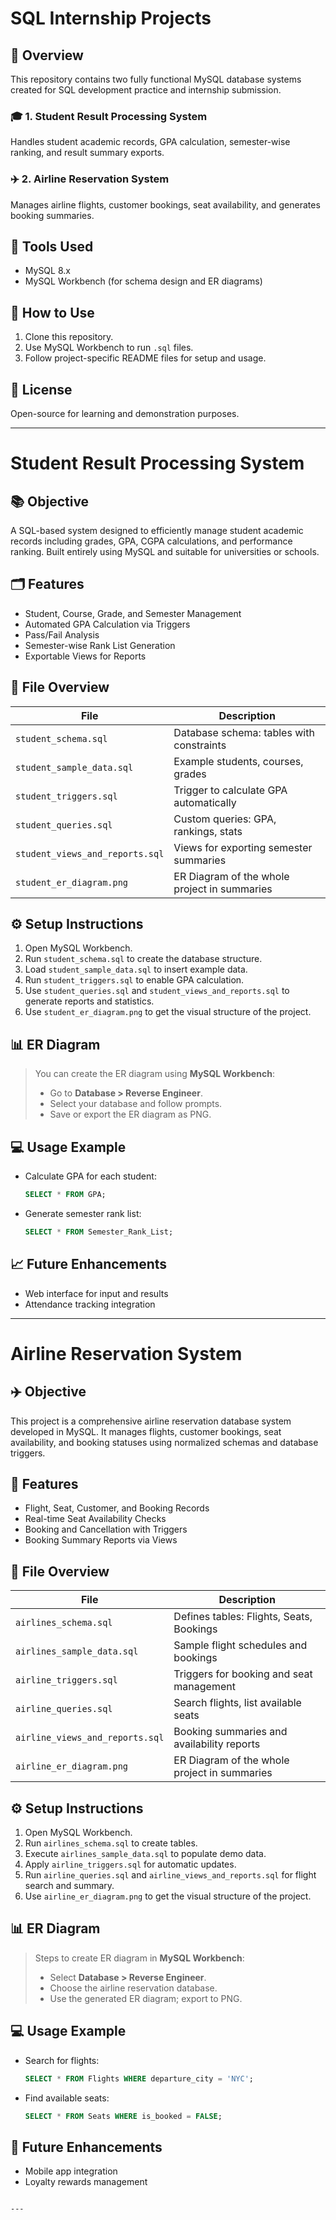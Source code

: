 # SQL Internship Projects

## 📘 Overview
This repository contains two fully functional MySQL database systems created for SQL development practice and internship submission.

### 🎓 1. Student Result Processing System
Handles student academic records, GPA calculation, semester-wise ranking, and result summary exports.

### ✈️ 2. Airline Reservation System
Manages airline flights, customer bookings, seat availability, and generates booking summaries.

## 🧰 Tools Used
- MySQL 8.x
- MySQL Workbench (for schema design and ER diagrams)

## 🚀 How to Use
1. Clone this repository.
2. Use MySQL Workbench to run `.sql` files.
3. Follow project-specific README files for setup and usage.

## 📄 License
Open-source for learning and demonstration purposes.

-----------------------------------------------

# Student Result Processing System

## 📚 Objective
A SQL-based system designed to efficiently manage student academic records including grades, GPA, CGPA calculations, and performance ranking. Built entirely using MySQL and suitable for universities or schools.

## 🗂️ Features
- Student, Course, Grade, and Semester Management
- Automated GPA Calculation via Triggers
- Pass/Fail Analysis
- Semester-wise Rank List Generation
- Exportable Views for Reports

## 📄 File Overview
| File                           | Description                                  |
|--------------------------------|----------------------------------------------|
| `student_schema.sql`           | Database schema: tables with constraints     |
| `student_sample_data.sql`      | Example students, courses, grades            |
| `student_triggers.sql`         | Trigger to calculate GPA automatically       |
| `student_queries.sql`          | Custom queries: GPA, rankings, stats         |
| `student_views_and_reports.sql`| Views for exporting semester summaries       |
| `student_er_diagram.png`       | ER Diagram of the whole project in summaries |

## ⚙️ Setup Instructions
1. Open MySQL Workbench.
2. Run `student_schema.sql` to create the database structure.
3. Load `student_sample_data.sql` to insert example data.
4. Run `student_triggers.sql` to enable GPA calculation.
5. Use `student_queries.sql` and `student_views_and_reports.sql` to generate reports and statistics.
6. Use `student_er_diagram.png` to get the visual structure of the project.

## 📊 ER Diagram
> You can create the ER diagram using **MySQL Workbench**:
> - Go to **Database > Reverse Engineer**.
> - Select your database and follow prompts.
> - Save or export the ER diagram as PNG.

## 💻 Usage Example
- Calculate GPA for each student:
  ```sql
  SELECT * FROM GPA;
  ```
- Generate semester rank list:
  ```sql
  SELECT * FROM Semester_Rank_List;
  ```

## 📈 Future Enhancements
- Web interface for input and results
- Attendance tracking integration

----------------------------------------

# Airline Reservation System

## ✈️ Objective
This project is a comprehensive airline reservation database system developed in MySQL. It manages flights, customer bookings, seat availability, and booking statuses using normalized schemas and database triggers.

## 🧩 Features
- Flight, Seat, Customer, and Booking Records
- Real-time Seat Availability Checks
- Booking and Cancellation with Triggers
- Booking Summary Reports via Views

## 📄 File Overview
| File                            | Description                                  |
|---------------------------------|----------------------------------------------|
| `airlines_schema.sql`           | Defines tables: Flights, Seats, Bookings     |
| `airlines_sample_data.sql`      | Sample flight schedules and bookings         |
| `airline_triggers.sql`          | Triggers for booking and seat management     |
| `airline_queries.sql`           | Search flights, list available seats         |
| `airline_views_and_reports.sql` | Booking summaries and availability reports   |
| `airline_er_diagram.png`        | ER Diagram of the whole project in summaries |

## ⚙️ Setup Instructions
1. Open MySQL Workbench.
2. Run `airlines_schema.sql` to create tables.
3. Execute `airlines_sample_data.sql` to populate demo data.
4. Apply `airline_triggers.sql` for automatic updates.
5. Run `airline_queries.sql` and `airline_views_and_reports.sql` for flight search and summary.
6. Use `airline_er_diagram.png` to get the visual structure of the project.

## 📊 ER Diagram
> Steps to create ER diagram in **MySQL Workbench**:
> - Select **Database > Reverse Engineer**.
> - Choose the airline reservation database.
> - Use the generated ER diagram; export to PNG.

## 💻 Usage Example
- Search for flights:
  ```sql
  SELECT * FROM Flights WHERE departure_city = 'NYC';
  ```
- Find available seats:
  ```sql
  SELECT * FROM Seats WHERE is_booked = FALSE;
  ```

## 🚀 Future Enhancements
- Mobile app integration
- Loyalty rewards management
```

---
